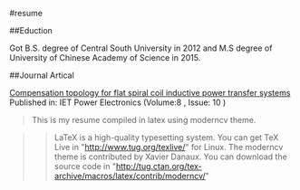 #resume

##Eduction

Got B.S. degree of Central South University in 2012 and M.S degree of University of Chinese Academy of Science in 2015.

##Journal Artical

[Compensation topology for flat spiral coil inductive power transfer systems](http://ieeexplore.ieee.org/xpl/articleDetails.jsp?reload=true&arnumber=7274056)
Published in: IET Power Electronics (Volume:8 ,  Issue: 10 )

>This is my resume compiled in latex using moderncv theme.

>>LaTeX is a high-quality typesetting system. You can get TeX Live in "http://www.tug.org/texlive/" for Linux.
>>The moderncv theme is contributed by Xavier Danaux.
>>You can download the source code in "http://tug.ctan.org/tex-archive/macros/latex/contrib/moderncv/"




